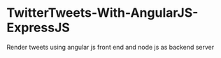 # TwitterTweets-With-AngularJS-ExpressJS
Render tweets using angular js front end and node js as backend server
